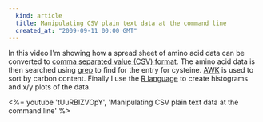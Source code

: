 ```yaml
---
  kind: article
  title: Manipulating CSV plain text data at the command line
  created_at: "2009-09-11 00:00 GMT"
---
```


In this video I'm showing how a spread sheet of amino acid data can be
converted to [comma separated value (CSV) format][csv]. The amino acid data is
then searched using [grep][grep] to find for the entry for cysteine. [AWK][awk]
is used to sort by carbon content. Finally I use the [R language][R] to create
histograms and x/y plots of the data.

<%= youtube 'tUuRBIZVOpY', 'Manipulating CSV plain text data at the command line' %>

[csv]: http://en.wikipedia.org/wiki/Comma-separated_values
[grep]: http://en.wikipedia.org/wiki/Grep
[awk]: http://en.wikipedia.org/wiki/AWK
[R]: http://en.wikipedia.org/wiki/R_%28programming_language%29
